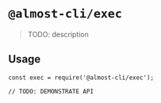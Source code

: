 # `@almost-cli/exec`

> TODO: description

## Usage

```
const exec = require('@almost-cli/exec');

// TODO: DEMONSTRATE API
```
